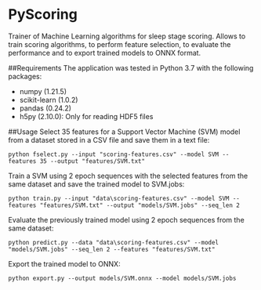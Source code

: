 # PyScoring
Trainer of Machine Learning algorithms for sleep stage scoring. Allows to train scoring algorithms, to perform feature selection, to evaluate the performance and to export trained models to ONNX format.

##Requirements
The application was tested in Python 3.7 with the following packages:

- numpy (1.21.5)
- scikit-learn (1.0.2)
- pandas (0.24.2)
- h5py (2.10.0): Only for reading HDF5 files

##Usage
Select 35 features for a Support Vector Machine (SVM) model from a dataset stored in a CSV file and save them in a text file:

`python fselect.py --input "scoring-features.csv" --model SVM --features 35 --output "features/SVM.txt"`

Train a SVM using 2 epoch sequences with the selected features from the same dataset and save the trained model to SVM.jobs:

`python train.py --input "data\scoring-features.csv" --model SVM --features "features/SVM.txt" --output "models/SVM.jobs" --seq_len 2`

Evaluate the previously trained model using 2 epoch sequences from the same dataset:

`python predict.py --data "data\scoring-features.csv" --model "models/SVM.jobs" --seq_len 2 --features "features/SVM.txt"`

Export the trained model to ONNX:

`python export.py --output models/SVM.onnx --model models/SVM.jobs`
